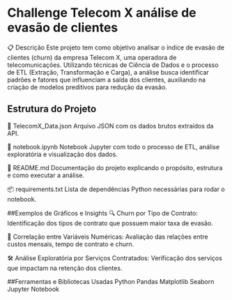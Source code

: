 # Challenge Telecom X análise de evasão de clientes

📋 Descrição
Este projeto tem como objetivo analisar o índice de evasão de clientes (churn) da empresa Telecom X, uma operadora de telecomunicações. Utilizando técnicas de Ciência de Dados e o processo de ETL (Extração, Transformação e Carga), a análise busca identificar padrões e fatores que influenciam a saída dos clientes, auxiliando na criação de modelos preditivos para redução da evasão.

## Estrutura do Projeto
📁 TelecomX_Data.json
Arquivo JSON com os dados brutos extraídos da API.

📓 notebook.ipynb
Notebook Jupyter com todo o processo de ETL, análise exploratória e visualização dos dados.

📄 README.md
Documentação do projeto explicando o propósito, estrutura e como executar a análise.

📦 requirements.txt
Lista de dependências Python necessárias para rodar o notebook.

 ##Exemplos de Gráficos e Insights
🔍 Churn por Tipo de Contrato:
Identificação dos tipos de contrato que possuem maior taxa de evasão.

🔗 Correlação entre Variáveis Numéricas:
Avaliação das relações entre custos mensais, tempo de contrato e churn.

🛠 Análise Exploratória por Serviços Contratados:
Verificação dos serviços que impactam na retenção dos clientes.

##Ferramentas e Bibliotecas Usadas
Python  Pandas  Matplotlib  Seaborn  Jupyter Notebook


